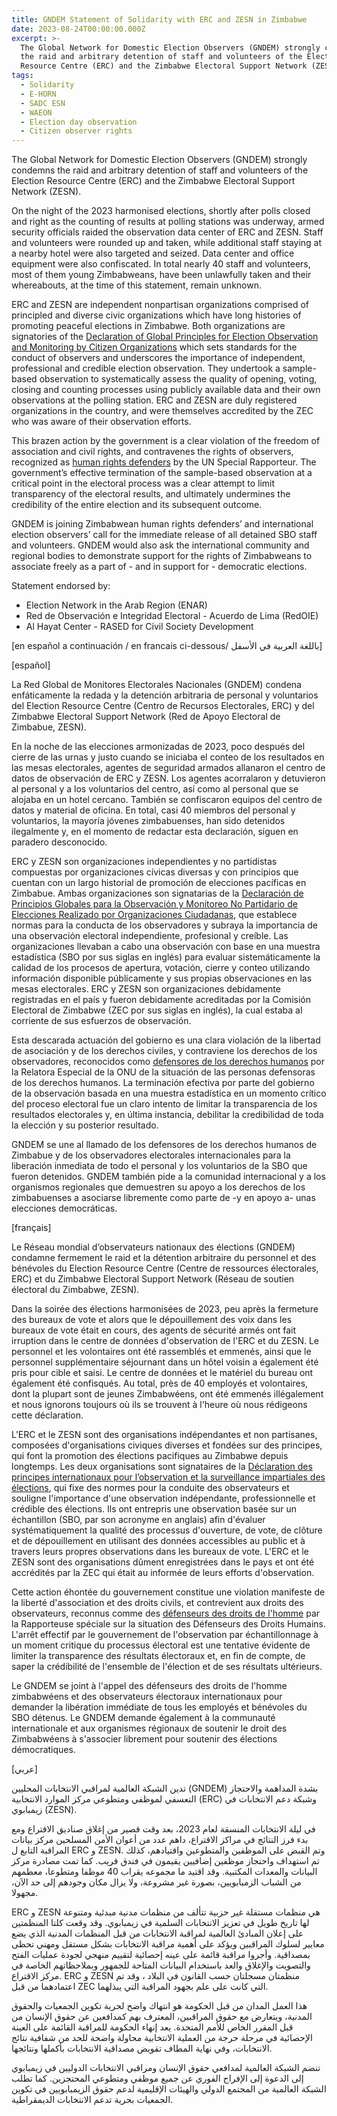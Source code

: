 ```yaml
---
title: GNDEM Statement of Solidarity with ERC and ZESN in Zimbabwe
date: 2023-08-24T00:00:00.000Z
excerpt: >-
  The Global Network for Domestic Election Observers (GNDEM) strongly condemns
  the raid and arbitrary detention of staff and volunteers of the Electoral
  Resource Centre (ERC) and the Zimbabwe Electoral Support Network (ZESN).
tags:
  - Solidarity
  - E-HORN
  - SADC ESN
  - WAEON
  - Election day observation
  - Citizen observer rights
---
```


The Global Network for Domestic Election Observers (GNDEM) strongly condemns the raid and arbitrary detention of staff and volunteers of the Election Resource Centre (ERC) and the Zimbabwe Electoral Support Network (ZESN). 

On the night of the 2023 harmonised elections, shortly after polls closed and right as the counting of results at polling stations was underway, armed security officials raided the observation data center of ERC and ZESN. Staff and volunteers were rounded up and taken, while additional staff staying at a nearby hotel were also targeted and seized. Data center and office equipment were also confiscated. In total nearly 40 staff and volunteers, most of them young Zimbabweans, have been unlawfully taken and their whereabouts, at the time of this statement, remain unknown. 

ERC and ZESN are independent nonpartisan organizations comprised of principled and diverse civic organizations which have long histories of promoting peaceful elections in Zimbabwe. Both organizations are signatories of the [Declaration of Global Principles for Election Observation and Monitoring by Citizen Organizations](https://gndem.org/declaration-of-global-principles/) which sets standards for the conduct of observers and underscores the importance of independent, professional and credible election observation. They undertook a sample-based observation to systematically assess the quality of opening, voting, closing and counting processes using publicly available data and their own observations at the polling station. ERC and ZESN are duly registered organizations in the country, and were themselves accredited by the ZEC who was aware of their observation efforts.

This brazen action by the government is a clear violation of the freedom of association and civil rights, and contravenes the rights of observers, recognized as [human rights defenders](https://srdefenders.org/information/the-situation-of-election-observers-as-human-rights-defenders%ef%bf%bc/) by the UN Special Rapporteur. The government’s effective termination of the sample-based observation at a critical point in the electoral process was a clear attempt to limit transparency of the electoral results, and ultimately undermines the credibility of the entire election and its subsequent outcome. 

GNDEM is joining Zimbabwean human rights defenders’ and international election observers’ call for the immediate release of all detained SBO staff and volunteers. GNDEM would also ask the international community and regional bodies to demonstrate support for the rights of Zimbabweans to associate freely as a part of - and in support for - democratic elections.

Statement endorsed by:

* Election Network in the Arab Region (ENAR)
* Red de Observación e Integridad Electoral - Acuerdo de Lima (RedOIE)
* Al Hayat Center - RASED for Civil Society Development

\[en español a continuación / en francais ci-dessous/ باللغة العربية في الأسفل]


\[español]

La Red Global de Monitores Electorales Nacionales (GNDEM) condena enfáticamente la redada y la detención arbitraria de personal y voluntarios del Election Resource Centre (Centro de Recursos Electorales, ERC) y del Zimbabwe Electoral Support Network (Red de Apoyo Electoral de Zimbabue, ZESN). 

En la noche de las elecciones armonizadas de 2023, poco después del cierre de las urnas y justo cuando se iniciaba el conteo de los resultados en las mesas electorales, agentes de seguridad armados allanaron el centro de datos de observación de ERC y ZESN. Los agentes acorralaron y detuvieron al personal y a los voluntarios del centro, así como al personal que se alojaba en un hotel cercano. También se confiscaron equipos del centro de datos y material de oficina. En total, casi 40 miembros del personal y voluntarios, la mayoría jóvenes zimbabuenses, han sido detenidos ilegalmente y, en el momento de redactar esta declaración, siguen en paradero desconocido. 

ERC y ZESN son organizaciones independientes y no partidistas compuestas por organizaciones cívicas diversas y con principios que cuentan con un largo historial de promoción de elecciones pacíficas en Zimbabue. Ambas organizaciones son signatarias de la [Declaración de Principios Globales para la Observación y Monitoreo No Partidario de Elecciones Realizado por Organizaciones Ciudadanas](https://gndem.org/es/declaration-of-global-principles/), que establece normas para la conducta de los observadores y subraya la importancia de una observación electoral independiente, profesional y creíble. Las organizaciones llevaban a cabo una observación con base en una muestra estadística (SBO por sus siglas en inglés) para evaluar sistemáticamente la calidad de los procesos de apertura, votación, cierre y conteo utilizando información disponible públicamente y sus propias observaciones en las mesas electorales. ERC y ZESN son organizaciones debidamente registradas en el país y fueron debidamente acreditadas por la Comisión Electoral de Zimbabwe (ZEC por sus siglas en inglés), la cual estaba al corriente de sus esfuerzos de observación.

Esta descarada actuación del gobierno es una clara violación de la libertad de asociación y de los derechos civiles, y contraviene los derechos de los observadores, reconocidos como [defensores de los derechos humanos](https://srdefenders.org/information/the-situation-of-election-observers-as-human-rights-defenders%ef%bf%bc/) por la Relatora Especial de la ONU de la situación de las personas defensoras de los derechos humanos. La terminación efectiva por parte del gobierno de la observación basada en una muestra estadística en un momento crítico del proceso electoral fue un claro intento de limitar la transparencia de los resultados electorales y, en última instancia, debilitar la credibilidad de toda la elección y su posterior resultado. 

GNDEM se une al llamado de los defensores de los derechos humanos de Zimbabue y de los observadores electorales internacionales para la liberación inmediata de todo el personal y los voluntarios de la SBO que fueron detenidos. GNDEM también pide a la comunidad internacional y a los organismos regionales que demuestren su apoyo a los derechos de los zimbabuenses a asociarse libremente como parte de -y en apoyo a- unas elecciones democráticas.


\[français]

Le Réseau mondial d’observateurs nationaux des élections (GNDEM) condamne fermement le raid et la détention arbitraire du personnel et des bénévoles du Election Resource Centre (Centre de ressources électorales, ERC) et du Zimbabwe Electoral Support Network (Réseau de soutien électoral du Zimbabwe, ZESN). 

Dans la soirée des élections harmonisées de 2023, peu après la fermeture des bureaux de vote et alors que le dépouillement des voix dans les bureaux de vote était en cours, des agents de sécurité armés ont fait irruption dans le centre de données d'observation de l'ERC et du ZESN. Le personnel et les volontaires ont été rassemblés et emmenés, ainsi que le personnel supplémentaire séjournant dans un hôtel voisin a également été pris pour cible et saisi. Le centre de données et le matériel du bureau ont également été confisqués. Au total, près de 40 employés et volontaires, dont la plupart sont de jeunes Zimbabwéens, ont été emmenés illégalement et nous ignorons toujours où ils se trouvent à l'heure où nous rédigeons cette déclaration. 

L'ERC et le ZESN sont des organisations indépendantes et non partisanes, composées d'organisations civiques diverses et fondées sur des principes, qui font la promotion des élections pacifiques au Zimbabwe depuis longtemps. Les deux organisations sont signataires de la [Déclaration des principes internationaux pour l’observation et la surveillance impartiales des élections](https://gndem.org/fr/declaration-of-global-principles/), qui fixe des normes pour la conduite des observateurs et souligne l'importance d'une observation indépendante, professionnelle et crédible des élections. Ils ont entrepris une observation basée sur un échantillon (SBO, par son acronyme en anglais) afin d'évaluer systématiquement la qualité des processus d'ouverture, de vote, de clôture et de dépouillement en utilisant des données accessibles au public et à travers leurs propres observations dans les bureaux de vote. L'ERC et le ZESN sont des organisations dûment enregistrées dans le pays et ont été accrédités par la ZEC qui était au informée de leurs efforts d'observation.

Cette action éhontée du gouvernement constitue une violation manifeste de la liberté d'association et des droits civils, et contrevient aux droits des observateurs, reconnus comme des [défenseurs des droits de l'homme](https://srdefenders.org/information/the-situation-of-election-observers-as-human-rights-defenders%ef%bf%bc/) par la Rapporteuse spéciale sur la situation des Défenseurs des Droits Humains. L'arrêt effectif par le gouvernement de l'observation par échantillonnage à un moment critique du processus électoral est une tentative évidente de limiter la transparence des résultats électoraux et, en fin de compte, de saper la crédibilité de l'ensemble de l'élection et de ses résultats ultérieurs. 

Le GNDEM se joint à l'appel des défenseurs des droits de l'homme zimbabwéens et des observateurs électoraux internationaux pour demander la libération immédiate de tous les employés et bénévoles du SBO détenus. Le GNDEM demande également à la communauté internationale et aux organismes régionaux de soutenir le droit des Zimbabwéens à s'associer librement pour soutenir des élections démocratiques.


\[عربي]

تدين الشبكة العالمية لمراقبي الانتخابات المحليين (GNDEM) بشدة المداهمة والاحتجاز التعسفي لموظفي ومتطوعي مركز الموارد الانتخابية (ERC) وشبكة دعم الانتخابات في زيمبابوي (ZESN). 

في ليلة الانتخابات المنسقة لعام 2023، بعد وقت قصير من إغلاق صناديق الاقتراع ومع بدء فرز النتائج في مراكز الاقتراع، داهم عدد من أعوان الأمن المسلحين مركز بيانات المراقبة التابع ل ERC و ZESN. وتم القبض على الموظفين والمتطوعين واقتيادهم، كذلك تم استهداف واحتجاز موظفين إضافيين يقيمون في فندق قريب. كما تمت مصادرة مركز البيانات والمعدات المكتبية. وقد اقتيد ما مجموعه يقراب 40 موظفا ومتطوعا، معظمهم من الشباب الزمبابويين، بصورة غير مشروعة، ولا يزال مكان وجودهم إلى حد الآن، مجهولا. 

ERC و ZESN هي منظمات مستقلة غير حزبية تتألف من منظمات مدنية مبدئية ومتنوعة لها تاريخ طويل في تعزيز الانتخابات السلمية في زيمبابوي. وقد وقعت كلتا المنظمتين على إعلان المبادئ العالمية لمراقبة الانتخابات من قبل المنظمات المدنية الذي يضع معايير لسلوك المراقبين ويؤكد على أهمية مراقبة الانتخابات بشكل مستقل ومهني تحظى بمصداقية. وأجروا مراقبة قائمة على عينه إحصائية لتقييم منهجي لجودة عمليات الفتح والتصويت والإغلاق والعد باستخدام البيانات المتاحة للجمهور وبملاحظاتهم الخاصة في مركز الاقتراع. ERC و ZESN منظمتان مسجلتان حسب القانون في البلاد ، وقد تم اعتمادهما من قبل ZEC التي كانت على علم بجهود المراقبة التي يبذلهما.

هذا العمل المدان من قبل الحكومة هو انتهاك واضح لحرية تكوين الجمعيات والحقوق المدنية، ويتعارض مع حقوق المراقبين، المعترف بهم كمدافعين عن حقوق الإنسان من قبل المقرر الخاص للأمم المتحدة. يعد إنهاء الحكومة للمراقبة القائمة على العينة الإحصائية في مرحلة حرجة من العملية الانتخابية محاولة واضحة للحد من شفافية نتائج الانتخابات، وفي نهاية المطاف تقويض مصداقية الانتخابات بأكملها ونتائجها. 

تنضم الشبكة العالمية لمدافعي حقوق الإنسان ومراقبي الانتخابات الدوليين في زيمبابوي إلى الدعوة إلى الإفراج الفوري عن جميع موظفي ومتطوعي المحتجزين. كما تطلب الشبكة العالمية من المجتمع الدولي والهيئات الإقليمية لدعم حقوق الزيمبابويين في تكوين الجمعيات بحرية تدعم الانتخابات الديمقراطية.
